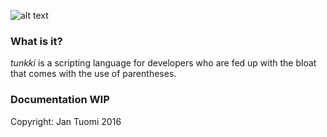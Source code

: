![alt text](http://i.imgur.com/dQGzEyr.png "Tunkki logo")

### What is it?
_tunkki_ is a scripting language for developers who are fed up with the bloat
that comes with the use of parentheses.

### Documentation WIP  



Copyright: Jan Tuomi 2016

